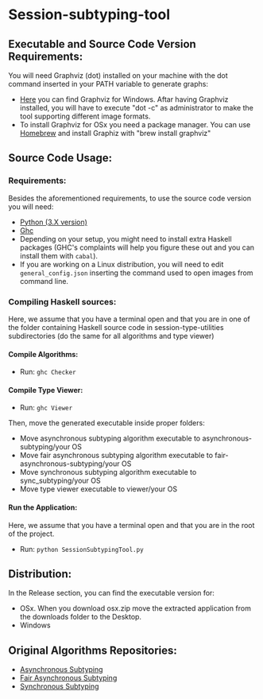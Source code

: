 # Session-subtyping-tool

## Executable and Source Code Version Requirements:

You will need Graphviz (dot) installed on your machine with the dot command inserted in your PATH variable to generate graphs:

- [Here](https://www2.graphviz.org/Packages/stable/windows/10/cmake/Release/x64/graphviz-install-2.44.1-win64.exe) you can find Graphviz for Windows. Aftar having    Graphviz installed, you will have to execute "dot -c" as administrator to make the tool supporting different image formats.
- To install Graphviz for OSx you need a package manager. You can use [Homebrew](https://brew.sh) and install Graphiz with "brew install graphviz"

## Source Code Usage:

### Requirements:
Besides the aforementioned requirements, to use the source code version you will need:
- [Python (3.X version)](https://www.python.org/downloads/)
- [Ghc](https://www.haskell.org/platform/)
- Depending on your setup, you might need to install extra Haskell packages (GHC's complaints will help you figure these out and you can install them with `cabal`).
- If you are working on a Linux distribution, you will need to edit `general_config.json` inserting the command used to open images from command line.

### Compiling Haskell sources:
Here, we assume that you have a terminal open and that you are in one of the folder containing Haskell source code in session-type-utilities subdirectories (do the same for all algorithms and type viewer)

#### Compile Algorithms:
  * Run: `ghc Checker`
 
#### Compile Type Viewer:
* Run: `ghc Viewer`

Then, move the generated executable inside proper folders:
- Move asynchronous subtyping algorithm executable to asynchronous-subtyping/your OS 
- Move fair asynchronous subtyping algorithm executable to fair-asynchronous-subtyping/your OS 
- Move synchronous subtyping algorithm executable to sync_subtyping/your OS 
- Move type viewer executable to viewer/your OS 

#### Run the Application:
Here, we assume that you have a terminal open and that you are in the root of the project.
* Run: `python SessionSubtypingTool.py`

## Distribution:
In the Release section, you can find the executable version for:
- OSx. When you download osx.zip move the extracted application from the downloads folder to the Desktop.
- Windows

## Original Algorithms Repositories:
- [Asynchronous Subtyping](https://github.com/julien-lange/asynchronous-subtyping)
- [Fair Asynchronous Subtyping](https://github.com/julien-lange/fair-asynchronous-subtyping)
- [Synchronous Subtyping](https://bitbucket.org/julien-lange/modelcheckingsessiontypesubtyping/src/master/)
